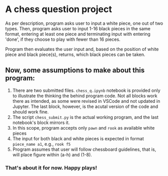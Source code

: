 # A chess question project
As per description, program asks user to input a white piece, one out of two types. 
Then, program asks user to input 1-16 black pieces in the same format, entering at least
one piece and terminating input with entering 'done', if they choose to play
with fewer than 16 pieces.

Program then evaluates the user input and, based on the position of white piece and 
black piece(s), returns, which black pieces can be taken.

## Now, some assumptions to make about this program:
1. There are two submitted files. `chess_q.ipynb` notebook is provided only to illustrate the thinking the behind program code. Not all blocks work there as intended, as some were revised in VSCode and not updated in Jupyter. The last block, however, is the acutal version of the code and should work fine.
2. The script `chess_submit.py` is the actual working program, and the last notebook's block mirrors it.
3. In this scope, program accepts only `pawn` and `rook` as available white pieces
4. The input for both black and white pieces is expected in format `piece_name a1`, e.g., `rook f5`
5. Program assumes that user will follow chessboard guidelines, that is, will place figure within (a-h) and (1-8).

### That's about it for now. Happy plays! 
